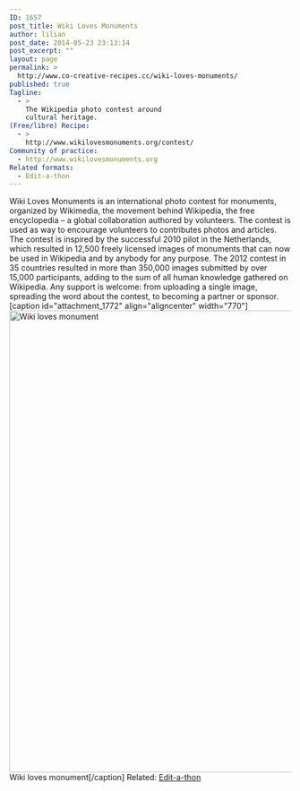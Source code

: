 ```yaml
---
ID: 1657
post_title: Wiki Loves Monuments
author: lilian
post_date: 2014-05-23 23:13:14
post_excerpt: ""
layout: page
permalink: >
  http://www.co-creative-recipes.cc/wiki-loves-monuments/
published: true
Tagline:
  - >
    The Wikipedia photo contest around
    cultural heritage.
(Free/libre) Recipe:
  - >
    http://www.wikilovesmonuments.org/contest/
Community of practice:
  - http://www.wikilovesmonuments.org
Related formats:
  - Edit-a-thon
---
```

Wiki Loves Monuments is an international photo contest for monuments, organized by Wikimedia, the movement behind Wikipedia, the free encyclopedia – a global collaboration authored by volunteers. The contest is used as way to encourage volunteers to contributes photos and articles. The contest is inspired by the successful 2010 pilot in the Netherlands, which resulted in 12,500 freely licensed images of monuments that can now be used in Wikipedia and by anybody for any purpose. The 2012 contest in 35 countries resulted in more than 350,000 images submitted by over 15,000 participants, adding to the sum of all human knowledge gathered on Wikipedia. Any support is welcome: from uploading a single image, spreading the word about the contest, to becoming a partner or sponsor.   [caption id="attachment_1772" align="aligncenter" width="770"][<img class="size-large wp-image-1772" src="http://www.co-creative-recipes.cc/wp-content/uploads/2014/05/wiki-loves-monuments-cc-by-sa-anna-lena-schiller-955x1024.jpg" alt="Wiki loves monument" width="770" height="825" />][1] Wiki loves monument[/caption] Related: [Edit-a-thon][2]

 [1]: http://www.co-creative-recipes.cc/wp-content/uploads/2014/05/wiki-loves-monuments-cc-by-sa-anna-lena-schiller.jpg
 [2]: http://www.co-creative-recipes.cc/recipes/edit-a-thon/ "Edit-a-thon"